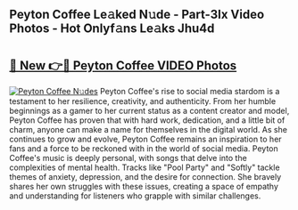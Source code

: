 ## Peyton Coffee Le𝚊ked N𝚞de - Part-3Ix Video Photos - Hot Onlyf𝚊ns Le𝚊ks Jhu4d

# <h2><a href="http://ab3607.deff.icu/?id=Peyton+Coffee">🔗 New 👉🔴 Peyton Coffee VIDEO Photos</a></h2>

[![Peyton Coffee N𝚞des](https://i.imgur.com/rIISA9y.gif)](http://ab3607.deff.icu/?id=Peyton+Coffee)
Peyton Coffee's rise to social media stardom is a testament to her resilience, creativity, and authenticity. From her humble beginnings as a gamer to her current status as a content creator and model, Peyton Coffee has proven that with hard work, dedication, and a little bit of charm, anyone can make a name for themselves in the digital world. As she continues to grow and evolve, Peyton Coffee remains an inspiration to her fans and a force to be reckoned with in the world of social media. Peyton Coffee's music is deeply personal, with songs that delve into the complexities of mental health. Tracks like "Pool Party" and "Softly" tackle themes of anxiety, depression, and the desire for connection. She bravely shares her own struggles with these issues, creating a space of empathy and understanding for listeners who grapple with similar challenges.

